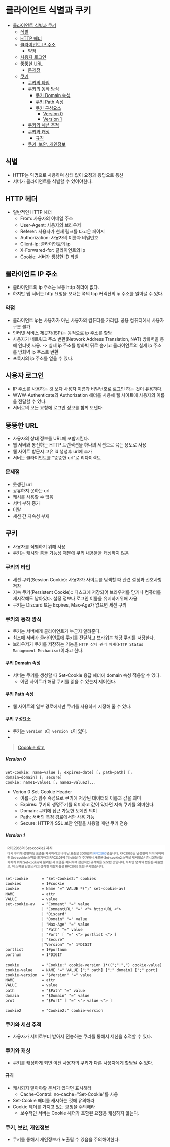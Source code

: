 # 클라이언트 식별과 쿠키
- [클라이언트 식별과 쿠키](#클라이언트-식별과-쿠키)
  - [식별](#식별)
  - [HTTP 헤더](#http-헤더)
  - [클라이언트 IP 주소](#클라이언트-ip-주소)
    - [약점](#약점)
  - [사용자 로그인](#사용자-로그인)
  - [뚱뚱한 URL](#뚱뚱한-url)
    - [문제점](#문제점)
  - [쿠키](#쿠키)
    - [쿠키의 타입](#쿠키의-타입)
    - [쿠키의 동작 방식](#쿠키의-동작-방식)
      - [쿠키 Domain 속성](#쿠키-domain-속성)
      - [쿠키 Path 속성](#쿠키-path-속성)
      - [쿠키 구성요소](#쿠키-구성요소)
        - [Version 0](#version-0)
        - [Version 1](#version-1)
    - [쿠키와 세션 추적](#쿠키와-세션-추적)
    - [쿠키와 캐싱](#쿠키와-캐싱)
      - [규칙](#규칙)
    - [쿠키, 보안, 개인정보](#쿠키-보안-개인정보)

## 식별
- HTTP는 익명으로 사용하며 상태 없이 요청과 응답으로 통신
- 서버가 클라이언트를 식별할 수 있어야한다.
## HTTP 헤더
- 일반적인 HTTP 헤더
  - From: 사용자의 이메일 주소
  - User-Agent: 사용자의 브라우저
  - Referer: 사용자가 현재 링크를 타고온 페이지
  - Authorization: 사용자의 이름과 비밀번호
  - Client-ip: 클라이언트의 ip
  - X-Forwared-for: 클라이언트의 ip
  - Cookie: 서버가 생성한 ID 라벨

## 클라이언트 IP 주소
- 클라이언트의 ip 주소는 보통 http 헤더에 없다.
- 하지만 웹 서버는 http 요청을 보내는 쪽의 tcp 커넥션의 ip 주소를 알아낼 수 있다.
### 약점
- 클라이언트 ip는 사용자가 아닌 사용자의 컴퓨터를 가리킴. 공용 컴퓨터에서 사용자 구분 불가
- 인터넷 서비스 제곳자(ISP)는 동적으로 ip 주소를 할당
- 사용자가 네트워크 주소 변환(Network Address Translation, NAT) 방화벽을 통해 인터넷 사용. -> 실제 ip 주소를 방화벽 뒤로 숨기고 클라이언트의 실제 ip 주소를 방화벽 ip 주소로 변환
- 프록시의 ip 주소를 얻을 수 있다.

## 사용자 로그인
- IP 주소를 사용하는 것 보다 사용자 이름과 비밀번호로 로그인 하는 것이 유용하다.
- WWW-Authenticate와 Authorization 헤더를 사용해 웹 사이트에 사용자의 이름을 전달할 수 있다.
- 서버로의 모든 요청에 로그인 정보를 함께 보낸다. 

## 뚱뚱한 URL
- 사용자의 상태 정보를 URL에 포함시킨다.
- 웹 서버와 통신하는 HTTP 트랜잭션을 하나의 세션으로 묶는 용도로 사용
- 웹 사이트 방문시 고유 id 생성후 url에 추가
- 서버는 클라이언트를 "뚱뚱한 url"로 리다이렉트
### 문제점
- 못생긴 url
- 공유하지 못하는 url
- 캐시를 사용할 수 없음
- 서버 부하 증가
- 이탈
- 세션 간 지속성 부재

## 쿠키
- 사용자를 식별하기 위해 사용
- 쿠키는 캐시와 충돌 가능성 때문에 쿠키 내용물을 캐싱하지 않음

### 쿠키의 타입
- 세션 쿠키(Session Cookie): 사용자가 사이트를 탐색할 때 관련 설정과 선호사항 저장
- 지속 쿠키(Persistent Cookie):: 디스크에 저장되어 브라우저를 닫거나 컴퓨터를 재시작해도 남아있다. 설정 정보나 로그인 이름을 유지하기위해 사용
- 쿠키는 Discard 또는 Expires, Max-Age가 없으면 세션 쿠키

### 쿠키의 동작 방식
- 쿠키는 서버에게 클라이언트가 누군지 알려준다.
- 최초에 서버가 클라이언트에 쿠키를 전달하고 브라워는 해당 쿠키를 저장한다.
- 브라우저가 쿠키를 저장하는 기능을 `HTTP 상태 관리 체계(HTTP Status Management Mechanism)`이라고 한다.

#### 쿠키 Domain 속성
- 서버는 쿠키를 생성할 때 Set-Cookie 응답 헤더에 domain 속성 적용할 수 있다.
  - 어떤 사이트가 해당 쿠키를 읽을 수 있는지 제어한다.

#### 쿠키 Path 속성
- 웹 사이트의 일부 경로에서만 쿠키를 사용하게 지정해 줄 수 있다.

#### 쿠키 구성요소
- 쿠키는 `version 0`과 `version 1`이 있다.
- 
> [Coookie 참고](https://meetup.toast.com/posts/209)

##### Version 0
```
Set-Cookie: name=value [; expires=date] [; path=path] [; domain=domain] [; secure]
Cookie: name1=value1 [; name2=value2]...
```
- Verion 0 Set-Cookie Header
  - 이름=값: 핅수 속성으로 쿠키에 저장된 데이터의 이름과 값을 의미
  - Expires: 쿠키의 생명주기를 의미하고 값이 있다면 지속 쿠키를 의미한다.
  - Domain: 쿠키에 접근 가능한 도메인 의미
  - Path: 서버의 특정 경로에서만 사용 가능
  - Secure: HTTP가 SSL 보안 연결을 사용핼 때만 쿠키 전송

##### Version 1
![rfc2965](./asset/RFC_2965.png)
```
set-cookie      = "Set-Cookie2:" cookies
cookies         = 1#cookie
cookie          = Name "=" VALUE *(";" set-cookie-av)
NAME            = attr
VALUE           = value
set-cookie-av   = "Comment" "=" value
                | "CommentURL" "=" <"> http+URL <">
                | "Discard"
                | "Domain" "=" value
                | "Max-Age" "=" value
                | "Path" "=" value
                | "Port" [ "=" <"> portlist <"> ]
                | "Secure"
                |"Version" "=" 1*DIGIT
portlist        = 1#portnum
portnum         = 1*DIGIT

cookie          = "Cookie:" cookie-version 1*((";"|",") cookie-value)
cookie-value    = NAME "=" VALUE [";" path] [";" domain] [";" port]
cookie-version  = "$Version" "=" value
NAME            = attr
VALUE           = value
path            = "$Path" "=" value
domain          = "$Domain" "=" value
prot            = "$Port" [ "=" <"> value <"> ]

cookie2         = "Cookie2:" cookie-version                
```

### 쿠키와 세션 추적
- 사용자가 서버로부터 받아서 전송하는 쿠리를 통해서 세션을 추적할 수 있다.

### 쿠키와 캐싱
- 쿠키를 캐싱하게 되면 이전 사용자의 쿠키가 다른 사용자에게 할당될 수 있다.
#### 규칙
- 캐시되지 말아야할 문서가 있다면 표시해라
  - Cache-Control: no-cache="Set-Cookie"를 사용
- Set-Cookie 헤더를 캐시하는 것에 유의해라
- Cookie 헤더를 가지고 있는 요청을 주의해라
  - 보수적인 서버는 Cookie 헤더가 포함된 요청응 캐싱하지 않는다.

### 쿠키, 보안, 개인정보
- 쿠키를 통해서 개인정보가 노출될 수 있음을 주의해야한다.
